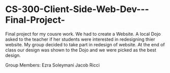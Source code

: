 # CS-300-Client-Side-Web-Dev---Final-Project-

Final project for my cousre work. We had to create a Website. 
A local Dojo asked to the teacher if her students were interested in redesigning thier website. 
My group decided to take part in redesign of website. 
At the end of class our design was shown  to the Dojo and we were picked as the best design. 

Group Members:
Ezra Soleymani
Jacob Ricci
